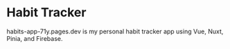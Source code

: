 # Habit Tracker
habits-app-71y.pages.dev is my personal habit tracker app using Vue, Nuxt, Pinia, and Firebase.